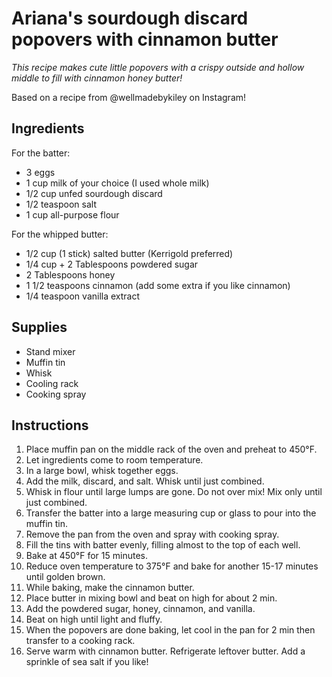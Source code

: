 # Ariana's sourdough discard popovers with cinnamon butter

*This recipe makes cute little popovers with a crispy outside and hollow middle to fill with cinnamon honey butter!*

Based on a recipe from @wellmadebykiley on Instagram!

## Ingredients

For the batter: 
- 3 eggs
- 1 cup milk of your choice (I used whole milk)
- 1/2 cup unfed sourdough discard
- 1/2 teaspoon salt
- 1 cup all-purpose flour

For the whipped butter: 
- 1/2 cup (1 stick) salted butter (Kerrigold preferred)
- 1/4 cup + 2 Tablespoons powdered sugar 
- 2 Tablespoons honey
- 1 1/2 teaspoons cinnamon (add some extra if you like cinnamon)
- 1/4 teaspoon vanilla extract

## Supplies

- Stand mixer
- Muffin tin 
- Whisk
- Cooling rack 
- Cooking spray

## Instructions 

1. Place muffin pan on the middle rack of the oven and preheat to 450°F. 
2. Let ingredients come to room temperature. 
3. In a large bowl, whisk together eggs. 
4. Add the milk, discard, and salt. Whisk until just combined. 
5. Whisk in flour until large lumps are gone. Do not over mix! Mix only until just combined. 
6. Transfer the batter into a large measuring cup or glass to pour into the muffin tin. 
7. Remove the pan from the oven and spray with cooking spray. 
8. Fill the tins with batter evenly, filling almost to the top of each well. 
9. Bake at 450°F for 15 minutes. 
10. Reduce oven temperature to 375°F and bake for another 15-17 minutes until golden brown. 
11. While baking, make the cinnamon butter. 
12. Place butter in mixing bowl and beat on high for about 2 min. 
13. Add the powdered sugar, honey, cinnamon, and vanilla.
14. Beat on high until light and fluffy. 
15. When the popovers are done baking, let cool in the pan for 2 min then transfer to a cooking rack. 
16. Serve warm with cinnamon butter. Refrigerate leftover butter. Add a sprinkle of sea salt if you like! 

  